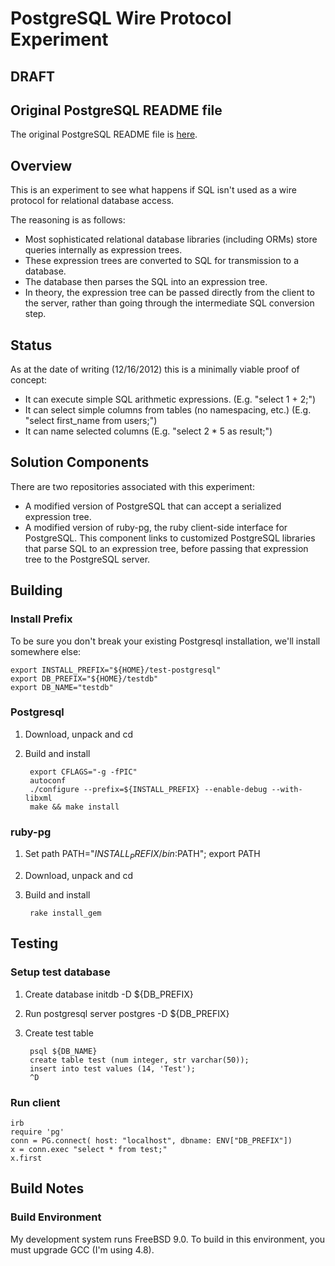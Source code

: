 PostgreSQL Wire Protocol Experiment
===================================

DRAFT
-----

Original PostgreSQL README file
-------------------------------
The original PostgreSQL README file is [here](postgres/blob/master/README).

Overview
--------
This is an experiment to see what happens if SQL isn't used as a wire protocol for relational database access.

The reasoning is as follows:
* Most sophisticated relational database libraries (including ORMs) store queries internally as expression trees.
* These expression trees are converted to SQL for transmission to a database.
* The database then parses the SQL into an expression tree.
* In theory, the expression tree can be passed directly from the client to the server, rather than going through
  the intermediate SQL conversion step.

Status
------
As at the date of writing (12/16/2012) this is a minimally viable proof of concept:
* It can execute simple SQL arithmetic expressions.  (E.g. "select 1 + 2;")
* It can select simple columns from tables (no namespacing, etc.)  (E.g. "select first_name from users;")
* It can name selected columns (E.g. "select 2 * 5 as result;")

Solution Components
-------------------
There are two repositories associated with this experiment:
* A modified version of PostgreSQL that can accept a serialized expression tree.
* A modified version of ruby-pg, the ruby client-side interface for PostgreSQL.
  This component links to customized PostgreSQL libraries that parse SQL to an expression tree, before passing
  that expression tree to the PostgreSQL server.

Building
--------

### Install Prefix
To be sure you don't break your existing Postgresql installation, we'll install somewhere else:

    export INSTALL_PREFIX="${HOME}/test-postgresql"
    export DB_PREFIX="${HOME}/testdb"
    export DB_NAME="testdb"

### Postgresql
1. Download, unpack and cd
2. Build and install

		export CFLAGS="-g -fPIC"
		autoconf
		./configure --prefix=${INSTALL_PREFIX} --enable-debug --with-libxml
		make && make install

### ruby-pg
1. Set path
   PATH="${INSTALL_PREFIX}/bin:$PATH"; export PATH
2. Download, unpack and cd
3. Build and install

		rake install_gem

Testing
--------
### Setup test database
1. Create database
		initdb -D ${DB_PREFIX}
2. Run postgresql server
		postgres -D ${DB_PREFIX}
3. Create test table

		psql ${DB_NAME}
		create table test (num integer, str varchar(50));
		insert into test values (14, 'Test');
		^D

### Run client
	irb
	require 'pg'
	conn = PG.connect( host: "localhost", dbname: ENV["DB_PREFIX"])
	x = conn.exec "select * from test;"
	x.first

Build Notes
-----------------
### Build Environment

My development system runs FreeBSD 9.0.  To build in this environment, you must upgrade GCC (I'm using 4.8).

